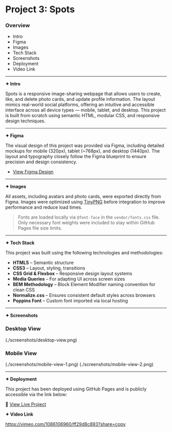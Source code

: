 # Project 3: Spots

### Overview

* Intro  
* Figma  
* Images  
* Tech Stack  
* Screenshots  
* Deployment  
* Video Link  

---

**✦ Intro**

Spots is a responsive image-sharing webpage that allows users to create, like, and delete photo cards, and update profile information. The layout mimics real-world social platforms, offering an intuitive and accessible interface across all device types — mobile, tablet, and desktop. This project is built from scratch using semantic HTML, modular CSS, and responsive design techniques.

---

**✦ Figma**

The visual design of this project was provided via Figma, including detailed mockups for mobile (320px), tablet (~768px), and desktop (1440px). The layout and typography closely follow the Figma blueprint to ensure precision and design consistency.

* [View Figma Design](https://www.figma.com/file/BBNm2bC3Lj8QQMHlnqRsga/Sprint-3-Project-%E2%80%94-Spots?type=design&node-id=2%3A606&mode=design&t=afgNFybdoRZ06cQo-1)

---

**✦ Images**

All assets, including avatars and photo cards, were exported directly from Figma. Images were optimized using [TinyPNG](https://tinypng.com/) before integration to improve performance and reduce load times.

> Fonts are loaded locally via `@font-face` in the `vendor/fonts.css` file. Only necessary font weights were included to stay within GitHub Pages file size limits.

---

**✦ Tech Stack**

This project was built using the following technologies and methodologies:

- **HTML5** – Semantic structure
- **CSS3** – Layout, styling, transitions
- **CSS Grid & Flexbox** – Responsive design layout systems
- **Media Queries** – For adapting UI across screen sizes
- **BEM Methodology** – Block Element Modifier naming convention for clean CSS
- **Normalize.css** – Ensures consistent default styles across browsers
- **Poppins Font** – Custom font imported via local hosting

---

**✦ Screenshots**
### Desktop View
(./screenshots/desktop-view.png)

### Mobile View
(./screenshots/mobile-view-1.png)
(./screenshots/mobile-view-2.png)


---

**✦ Deployment**

This project has been deployed using GitHub Pages and is publicly accessible via the link below:

🔗 [View Live Project](https://github.com/mstylz/se_project_spots.git)

**✦ Video Link**

https://vimeo.com/1086106960/ff29d8c893?share=copy
